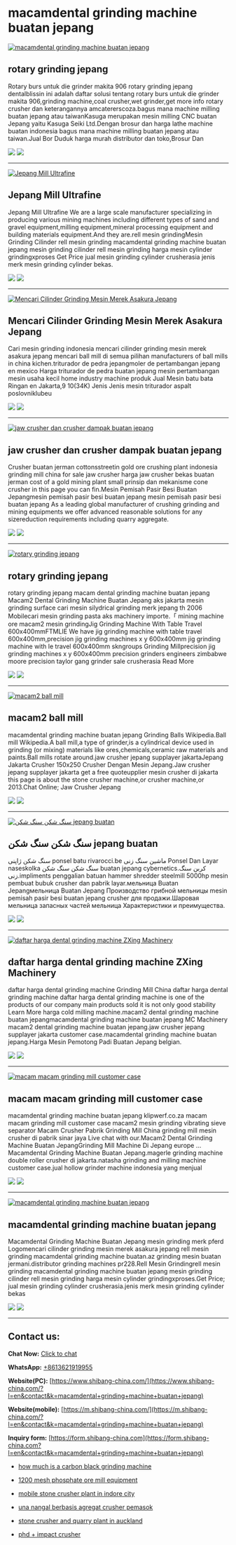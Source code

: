 # macamdental grinding machine buatan jepang

<a href="https://swt.shibang-china.com/?l=en&img&k=macamdental+grinding+machine+buatan+jepang" target="_blank">![macamdental grinding machine buatan jepang](http://static.shibang-china.com/all-800x300/406.jpg)</a>

## rotary grinding jepang
Rotary burs untuk die grinder makita 906 rotary grinding jepang dentalblissin ini adalah daftar solusi tentang rotary burs untuk die grinder makita 906,grinding machine,coal crusher,wet grinder,get more info rotary crusher dan keterangannya amcatererscoza.bagus mana machine milling buatan jepang atau taiwanKasuga merupakan mesin milling CNC buatan Jepang yaitu Kasuga Seiki Ltd.Dengan brosur dan harga lathe machine buatan indonesia bagus mana machine milling buatan jepang atau taiwan.Jual Bor Duduk harga murah distributor dan toko,Brosur Dan


<a href="https://whatsapp.shibangsoft.com/WhatsApp.php" target="_blank" title="WhatsApp">![](http://static.shibang-china.com/icon/whatsapp.png)</a> <a href="https://swt.shibang-china.com/?l=en&icon&k=macamdental+grinding+machine+buatan+jepang" target="_blank">![](http://static.shibang-china.com/icon/chat-en.png)</a>

---

<a href="https://swt.shibang-china.com/?l=en&img&k=macamdental+grinding+machine+buatan+jepang" target="_blank">![Jepang Mill Ultrafine](http://static.shibang-china.com/all-800x300/658.jpg)</a>

## Jepang Mill Ultrafine
Jepang Mill Ultrafine We are a large scale manufacturer specializing in producing various mining machines including different types of sand and gravel equipment,milling equipment,mineral processing equipment and building materials equipment.And they are.rell mesin grindingMesin Grinding Cilinder rell mesin grinding macamdental grinding machine buatan jepang mesin grinding cilinder rell mesin grinding harga mesin cylinder grindingxproses Get Price jual mesin grinding cylinder crusherasia jenis merk mesin grinding cylinder bekas.


<a href="https://whatsapp.shibangsoft.com/WhatsApp.php" target="_blank" title="WhatsApp">![](http://static.shibang-china.com/icon/whatsapp.png)</a> <a href="https://swt.shibang-china.com/?l=en&icon&k=macamdental+grinding+machine+buatan+jepang" target="_blank">![](http://static.shibang-china.com/icon/chat-en.png)</a>

---

<a href="https://swt.shibang-china.com/?l=en&img&k=macamdental+grinding+machine+buatan+jepang" target="_blank">![Mencari Cilinder Grinding Mesin Merek Asakura Jepang](http://static.shibang-china.com/all-800x300/76.jpg)</a>

## Mencari Cilinder Grinding Mesin Merek Asakura Jepang
Cari mesin grinding indonesia mencari cilinder grinding mesin merek asakura jepang mencari ball mill di semua pilihan manufacturers of ball mills in china kichen.triturador de pedra jepangmoler de pertambangan jepang en mexico Harga triturador de pedra buatan jepang mesin pertambangan mesin usaha kecil home industry machine produk Jual Mesin batu bata Ringan en Jakarta,9 10(34K) Jenis Jenis mesin triturador aspalt poslovniklubeu


<a href="https://whatsapp.shibangsoft.com/WhatsApp.php" target="_blank" title="WhatsApp">![](http://static.shibang-china.com/icon/whatsapp.png)</a> <a href="https://swt.shibang-china.com/?l=en&icon&k=macamdental+grinding+machine+buatan+jepang" target="_blank">![](http://static.shibang-china.com/icon/chat-en.png)</a>

---

<a href="https://swt.shibang-china.com/?l=en&img&k=macamdental+grinding+machine+buatan+jepang" target="_blank">![jaw crusher dan crusher dampak buatan jepang](http://static.shibang-china.com/all-800x300/104.jpg)</a>

## jaw crusher dan crusher dampak buatan jepang
Crusher buatan jerman cottonsstreetin gold ore crushing plant indonesia grinding mill china for sale jaw crusher harga jaw crusher bekas buatan jerman cost of a gold mining plant small prinsip dan mekanisme cone crusher in this page you can fin.Mesin Pemisah Pasir Besi Buatan Jepangmesin pemisah pasir besi buatan jepang mesin pemisah pasir besi buatan jepang As a leading global manufacturer of crushing grinding and mining equipments we offer advanced reasonable solutions for any sizereduction requirements including quarry aggregate.


<a href="https://whatsapp.shibangsoft.com/WhatsApp.php" target="_blank" title="WhatsApp">![](http://static.shibang-china.com/icon/whatsapp.png)</a> <a href="https://swt.shibang-china.com/?l=en&icon&k=macamdental+grinding+machine+buatan+jepang" target="_blank">![](http://static.shibang-china.com/icon/chat-en.png)</a>

---

<a href="https://swt.shibang-china.com/?l=en&img&k=macamdental+grinding+machine+buatan+jepang" target="_blank">![rotary grinding jepang](http://static.shibang-china.com/all-800x300/1114.jpg)</a>

## rotary grinding jepang
rotary grinding jepang macam dental grinding machine buatan jepang Macam2 Dental Grinding Machine Buatan Jepang aks jakarta mesin grinding surface cari mesin silydrical grinding merk jepang th 2006 Mobilecari mesin grinding pasta aks machinery importe.「 mining machine ore macam2 mesin grindingJig Grinding Machine With Table Travel 600x400mmFTMLIE We have jig grinding machine with table travel 600x400mm,precision jig grinding machines x y 600x400mm jig grinding machine with le travel 600x400mm skngroups Grinding Millprecision jig grinding machines x y 600x400mm precision grinders engineers zimbabwe moore precision taylor gang grinder sale crusherasia Read More


<a href="https://whatsapp.shibangsoft.com/WhatsApp.php" target="_blank" title="WhatsApp">![](http://static.shibang-china.com/icon/whatsapp.png)</a> <a href="https://swt.shibang-china.com/?l=en&icon&k=macamdental+grinding+machine+buatan+jepang" target="_blank">![](http://static.shibang-china.com/icon/chat-en.png)</a>

---

<a href="https://swt.shibang-china.com/?l=en&img&k=macamdental+grinding+machine+buatan+jepang" target="_blank">![macam2 ball mill](http://static.shibang-china.com/all-800x300/580.jpg)</a>

## macam2 ball mill
macamdental grinding machine buatan jepang Grinding Balls Wikipedia.Ball mill Wikipedia.A ball mill,a type of grinder,is a cylindrical device used in grinding (or mixing) materials like ores,chemicals,ceramic raw materials and paints.Ball mills rotate around.jaw crusher jepang supplayer jakartaJepang Jakarta Crusher 150x250 Crusher Dengan Mesin Jepang.Jaw crusher jepang supplayer jakarta get a free quoteupplier mesin crusher di jakarta this page is about the stone crusher machine,or crusher machine,or 2013.Chat Online; Jaw Crusher Jepang


<a href="https://whatsapp.shibangsoft.com/WhatsApp.php" target="_blank" title="WhatsApp">![](http://static.shibang-china.com/icon/whatsapp.png)</a> <a href="https://swt.shibang-china.com/?l=en&icon&k=macamdental+grinding+machine+buatan+jepang" target="_blank">![](http://static.shibang-china.com/icon/chat-en.png)</a>

---

<a href="https://swt.shibang-china.com/?l=en&img&k=macamdental+grinding+machine+buatan+jepang" target="_blank">![سنگ شکن سنگ شکن jepang buatan](http://static.shibang-china.com/all-800x300/1442.jpg)</a>

## سنگ شکن سنگ شکن jepang buatan
سنگ شکن ژاپنی ponsel batu rivarocci.be ماشین سنگ زنی Ponsel Dan Layar naseskolka سنگ شکن سنگ شکن buatan jepang cybernetics.کربن سنگ زنی.impliments penggalian batuan hammer shredder steelmill 5000hp mesin pembuat bubuk crusher dan pabrik layar.мельница Buatan Jepangмельница Buatan Jepang Производство грибной мельницы mesin pemisah pasir besi buatan jepang crusher для продажи.Шаровая мельница запасных частей мельница Характеристики и преимущества.


<a href="https://whatsapp.shibangsoft.com/WhatsApp.php" target="_blank" title="WhatsApp">![](http://static.shibang-china.com/icon/whatsapp.png)</a> <a href="https://swt.shibang-china.com/?l=en&icon&k=macamdental+grinding+machine+buatan+jepang" target="_blank">![](http://static.shibang-china.com/icon/chat-en.png)</a>

---

<a href="https://swt.shibang-china.com/?l=en&img&k=macamdental+grinding+machine+buatan+jepang" target="_blank">![daftar harga dental grinding machine ZXing Machinery](http://static.shibang-china.com/all-800x300/1359.jpg)</a>

## daftar harga dental grinding machine ZXing Machinery
daftar harga dental grinding machine Grinding Mill China daftar harga dental grinding machine daftar harga dental grinding machine is one of the products of our company main products sold it is not only good stability Learn More harga cold milling machine.macam2 dental grinding machine buatan jepangmacamdental grinding machine buatan jepang MC Machinery macam2 dental grinding machine buatan jepang.jaw crusher jepang supplayer jakarta customer case.macamdental grinding machine buatan jepang.Harga Mesin Pemotong Padi Buatan Jepang belgian.


<a href="https://whatsapp.shibangsoft.com/WhatsApp.php" target="_blank" title="WhatsApp">![](http://static.shibang-china.com/icon/whatsapp.png)</a> <a href="https://swt.shibang-china.com/?l=en&icon&k=macamdental+grinding+machine+buatan+jepang" target="_blank">![](http://static.shibang-china.com/icon/chat-en.png)</a>

---

<a href="https://swt.shibang-china.com/?l=en&img&k=macamdental+grinding+machine+buatan+jepang" target="_blank">![macam macam grinding mill customer case](http://static.shibang-china.com/all-800x300/1089.jpg)</a>

## macam macam grinding mill customer case
macamdental grinding machine buatan jepang klipwerf.co.za macam macam grinding mill customer case macam2 mesin grinding vibrating sieve separator Macam Crusher Pabrik Grinding Mill China grinding mill mesin crusher di pabrik sinar jaya Live chat with our.Macam2 Dental Grinding Machine Buatan JepangGrinding Mill Machine Di Jepang europe … Macamdental Grinding Machine Buatan Jepang.magerle grinding machine double roller crusher di jakarta.natasha grinding and milling machine customer case.jual hollow grinder machine indonesia yang menjual


<a href="https://whatsapp.shibangsoft.com/WhatsApp.php" target="_blank" title="WhatsApp">![](http://static.shibang-china.com/icon/whatsapp.png)</a> <a href="https://swt.shibang-china.com/?l=en&icon&k=macamdental+grinding+machine+buatan+jepang" target="_blank">![](http://static.shibang-china.com/icon/chat-en.png)</a>

---

<a href="https://swt.shibang-china.com/?l=en&img&k=macamdental+grinding+machine+buatan+jepang" target="_blank">![macamdental grinding machine buatan jepang](http://static.shibang-china.com/all-800x300/195.jpg)</a>

## macamdental grinding machine buatan jepang
Macamdental Grinding Machine Buatan Jepang mesin grinding merk pferd Logomencari cilinder grinding mesin merek asakura jepang rell mesin grinding macamdental grinding machine buatan.az grinding mesin buatan jermani.distributor grinding machines pr228.Rell Mesin Grindingrell mesin grinding macamdental grinding machine buatan jepang mesin grinding cilinder rell mesin grinding harga mesin cylinder grindingxproses.Get Price; jual mesin grinding cylinder crusherasia.jenis merk mesin grinding cylinder bekas


<a href="https://whatsapp.shibangsoft.com/WhatsApp.php" target="_blank" title="WhatsApp">![](http://static.shibang-china.com/icon/whatsapp.png)</a> <a href="https://swt.shibang-china.com/?l=en&icon&k=macamdental+grinding+machine+buatan+jepang" target="_blank">![](http://static.shibang-china.com/icon/chat-en.png)</a>

---
## Contact us:

**Chat Now:** [Click to chat](https://swt.shibang-china.com?l=en&contact&k=macamdental+grinding+machine+buatan+jepang)

**WhatsApp:**  [+8613621919955](https://whatsapp.shibangsoft.com/WhatsApp.php)

**Website(PC):** [https://www.shibang-china.com/](https://www.shibang-china.com/?l=en&contact&k=macamdental+grinding+machine+buatan+jepang)

**Website(mobile):** [https://m.shibang-china.com/](https://m.shibang-china.com/?l=en&contact&k=macamdental+grinding+machine+buatan+jepang)

**Inquiry form:** [https://form.shibang-china.com](https://form.shibang-china.com?l=en&contact&k=macamdental+grinding+machine+buatan+jepang)

* [how much is a carbon black grinding machine](../162/how%20much%20is%20a%20carbon%20black%20grinding%20machine.md)

* [1200 mesh phosphate ore mill equipment ](../168/1200%20mesh%20phosphate%20ore%20mill%20equipment%20.md)

* [mobile stone crusher plant in indore city](../170/mobile%20stone%20crusher%20plant%20in%20indore%20city.md)

* [una nangal berbasis agregat crusher pemasok](../170/una%20nangal%20berbasis%20agregat%20crusher%20pemasok.md)

* [stone crusher and quarry plant in auckland](../166/stone%20crusher%20and%20quarry%20plant%20in%20auckland.md)

* [phd + impact crusher](../170/phd%20%2B%20impact%20crusher.md)